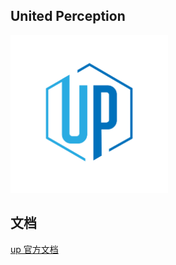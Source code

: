 ## United Perception

<img src=./up-logo.png width=50% />


## 文档

[up 官方文档](http://spring.sensetime.com/docs/up/index.html)

